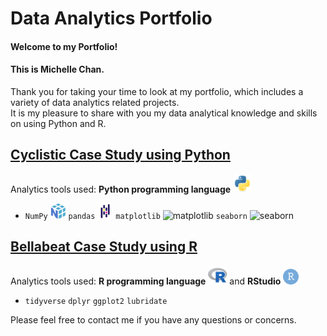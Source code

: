 # Data Analytics Portfolio
#### Welcome to my Portfolio!<br>
#### This is Michelle Chan.<br>
Thank you for taking your time to look at my portfolio, which includes a variety of data analytics related projects.<br>
It is my pleasure to share with you my data analytical knowledge and skills on using Python and R.

## [Cyclistic Case Study using Python](https://github.com/cwymichelle/Portfolio/blob/main/Cyclistic_CaseStudy_Python.ipynb)
Analytics tools used: **Python programming language** <img src="https://github.com/devicons/devicon/blob/master/icons/python/python-original.svg" title="Python" alt="Python" width="30" height="30"/>
* `NumPy` <img src="https://github.com/devicons/devicon/blob/master/icons/numpy/numpy-original.svg" title="NumPy" alt="NumPy" width="25" height="25"/>  `pandas` <img src="https://github.com/devicons/devicon/blob/master/icons/pandas/pandas-original.svg" title="pandas" alt="pandas" width="25" height="25"/>  `matplotlib` <img src="https://upload.wikimedia.org/wikipedia/commons/8/84/Matplotlib_icon.svg" title="matplotlib" alt="matplotlib" width="25" height="25"/>  `seaborn` <img src="https://seaborn.pydata.org/_images/logo-mark-lightbg.svg" title="seaborn" alt="seaborn" width="25" height="25"/>

## [Bellabeat Case Study using R](https://rpubs.com/cwymichelle/R_Portfolio)
Analytics tools used: **R programming language** <img src="https://github.com/devicons/devicon/blob/master/icons/r/r-original.svg" title="R" alt="R" width="30" height="30"/> and **RStudio** <img src="https://github.com/devicons/devicon/blob/master/icons/rstudio/rstudio-original.svg" title="RStudio" alt="RStudio" width="25" height="25"/>
* `tidyverse`  `dplyr`  `ggplot2`  `lubridate`


Please feel free to contact me if you have any questions or concerns.
